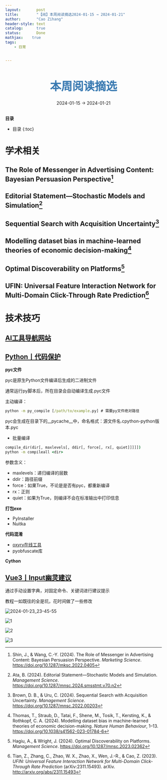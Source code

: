 ```yaml
---
layout:       post
title:        "【阅】本周阅读摘选2024-01-15 → 2024-01-21"
author:       "Cao Zihang"
header-style: text
catalog:      true
status:		  Done
mathjax: 	true
tags:
    - 日常


---
```


<center style="margin-bottom: 20px; margin-top: 50px"><font color="#3879B1" style="line-height: 1.4;font-weight: 700;font-size: 36px;box-sizing: border-box; ">本周阅读摘选</font></center>

<center style=" margin-bottom: 30px;">2024-01-15 → 2024-01-21</center>

<font style="font-weight: bold;">目录</font>

* 目录
{:toc}

# 学术相关

## The Role of Messenger in Advertising Content: Bayesian Persuasion Perspective[^1]



## Editorial Statement—Stochastic Models and Simulation[^2]



## Sequential Search with Acquisition Uncertainty[^3]



## Modelling dataset bias in machine-learned theories of economic decision-making[^4]



## Optimal Discoverability on Platforms[^5]



## UFIN: Universal Feature Interaction Network for Multi-Domain Click-Through Rate Prediction[^6]



# 技术技巧

## [AI工具导航网站](https://seekai.tools/ai-tools)



## [Python丨代码保护](https://mp.weixin.qq.com/s/QkFlEThHvWWfMvfJ4SWPhg)

**pyc文件**

pyc是原生Python文件编译后生成的二进制文件

通常运行py脚本后，所在目录会自动编译生成.pyc文件

主动编译：

```cmd
python -m py_compile [/path/to/example.py] # 需要py文件绝对路径
```

pyc会生成在目录下的\_\_pycache__中，命名格式：源文件名.cpython-python版本.pyc

- 批量编译

```cmd
compile_dir(dir[, maxlevels[, ddir[, force[, rx[, quiet]]]]])
python -m compileall <dir>
```

参数含义：

- maxlevels：递归编译的层数
- ddir：路径前缀
- force：如果True，不论是是否有pyc，都重新编译
- rx：正则
- quiet：如果为True，则编译不会在标准输出中打印信息

**打包exe**

- PyInstaller
- Nuitka

**代码混淆**

- [oxyry在线工具](https://pyob.oxyry.com/)
- pyobfuscate库

**Cython**

## [Vue3丨Input幽灵建议](https://mp.weixin.qq.com/s/dUDIyeJpEsPJzzZW_lXU-Q)

通过手动设置字典，对固定命令、关键词进行建议提示

教程一如既往的全是坑，花时间做了一些修改

![2024-01-23_23-45-55](https://img.caozihang.com/img/202401232348848.gif)

![1](https://img.caozihang.com/img/202401232359731.png)

![2](https://img.caozihang.com/img/202401232359795.png)

![3](https://img.caozihang.com/img/202401232359854.png)

[^1]: Shin, J., & Wang, C.-Y. (2024). The Role of Messenger in Advertising Content: Bayesian Persuasion Perspective. *Marketing Science*. https://doi.org/10.1287/mksc.2022.0405
[^2]: Ata, B. (2024). Editorial Statement—Stochastic Models and Simulation. *Management Science*. https://doi.org/10.1287/mnsc.2024.smsstmt.v70.n2

[^3]: Brown, D. B., & Uru, C. (2024). Sequential Search with Acquisition Uncertainty. *Management Science*. https://doi.org/10.1287/mnsc.2022.00203
[^4]:Thomas, T., Straub, D., Tatai, F., Shene, M., Tosik, T., Kersting, K., & Rothkopf, C. A. (2024). Modelling dataset bias in machine-learned theories of economic decision-making. *Nature Human Behaviour*, 1–13. https://doi.org/10.1038/s41562-023-01784-6

[^5]: Hagiu, A., & Wright, J. (2024). Optimal Discoverability on Platforms. *Management Science*. https://doi.org/10.1287/mnsc.2023.02362
[^6]: Tian, Z., Zhang, C., Zhao, W. X., Zhao, X., Wen, J.-R., & Cao, Z. (2023). *UFIN: Universal Feature Interaction Network for Multi-Domain Click-Through Rate Prediction* (arXiv:2311.15493). arXiv. http://arxiv.org/abs/2311.15493
